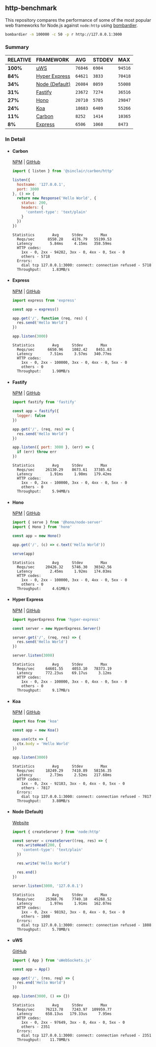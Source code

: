 ## http-benchmark

This repository compares the performance of some of the most popular web frameworks for Node.js against `node:http` using [bombardier](https://github.com/codesenberg/bombardier).

```bash
bombardier -n 100000 -c 50 -p r http://127.0.0.1:3000
```

### Summary

| RELATIVE | FRAMEWORK | AVG | STDDEV | MAX |
| :--- | :--- | :--- | :--- | :--- |
| **100%** | [uWS](#uws) | `76846` | `6904` | `94516` |
| **84%** | [Hyper Express](#hyper-express) | `64621` | `3833` | `70418` |
| **34%** | [Node (Default)](#node-default) | `26084` | `8059` | `55008` |
| **31%** | [Fastify](#fastify) | `23672` | `7274` | `36516` |
| **27%** | [Hono](#hono) | `20710` | `5785` | `29847` |
| **24%** | [Koa](#koa) | `18683` | `6409` | `55266` |
| **11%** | [Carbon](#carbon) | `8252` | `1414` | `10365` |
| **8%** | [Express](#express) | `6506` | `1068` | `8473` |


### In Detail

- #### Carbon
  [NPM](https://npmjs.com/@sinclair/carbon) | [GitHub](https://github.com/sinclairzx81/carbon)
  ```js
  import { listen } from '@sinclair/carbon/http'

  listen({
    hostname: '127.0.0.1',
    port: 3000
  }, () => {
    return new Response('Hello World', {
      status: 200,
      headers: {
        'content-type': 'text/plain'
      }
    })
  })
  ```

  ```
  Statistics        Avg      Stdev        Max
    Reqs/sec      8550.28    4176.79   55199.53
    Latency        5.84ms     4.15ms   358.59ms
    HTTP codes:
      1xx - 0, 2xx - 94282, 3xx - 0, 4xx - 0, 5xx - 0
      others - 5718
    Errors:
      dial tcp 127.0.0.1:3000: connect: connection refused - 5718
    Throughput:     1.83MB/s
  ```

- #### Express
  [NPM](https://npmjs.com/express) | [GitHub](https://github.com/expressjs/express)
  ```js
  import express from 'express'

  const app = express()

  app.get('/', function (req, res) {
    res.send('Hello World')
  })

  app.listen(3000)
  ```

  ```
  Statistics        Avg      Stdev        Max
    Reqs/sec      6650.96    1082.42    8451.83
    Latency        7.51ms     3.57ms   340.77ms
    HTTP codes:
      1xx - 0, 2xx - 100000, 3xx - 0, 4xx - 0, 5xx - 0
      others - 0
    Throughput:     1.90MB/s
  ```

- #### Fastify
  [NPM](https://npmjs.com/fastify) | [GitHub](https://github.com/fastify/fastify)
  ```js
  import fastify from 'fastify'

  const app = fastify({
    logger: false
  })

  app.get('/', (req, res) => {
    res.send('Hello World')
  })

  app.listen({ port: 3000 }, (err) => {
    if (err) throw err
  })
  ```

  ```
  Statistics        Avg      Stdev        Max
    Reqs/sec     26130.29    8673.61   37385.62
    Latency        1.91ms     1.98ms   179.42ms
    HTTP codes:
      1xx - 0, 2xx - 100000, 3xx - 0, 4xx - 0, 5xx - 0
      others - 0
    Throughput:     5.94MB/s
  ```

- #### Hono
  [NPM](https://npmjs.com/hono) | [GitHub](https://github.com/honojs/hono)
  ```js
  import { serve } from '@hono/node-server'
  import { Hono } from 'hono'

  const app = new Hono()

  app.get('/', (c) => c.text('Hello World'))

  serve(app)
  ```

  ```
  Statistics        Avg      Stdev        Max
    Reqs/sec     20426.32    5746.30   30342.56
    Latency        2.45ms     1.92ms   174.03ms
    HTTP codes:
      1xx - 0, 2xx - 100000, 3xx - 0, 4xx - 0, 5xx - 0
      others - 0
    Throughput:     4.61MB/s
  ```

- #### Hyper Express
  [NPM](https://npmjs.com/hyper-express) | [GitHub](https://github.com/kartikk221/hyper-express)
  ```js
  import HyperExpress from 'hyper-express'

  const server = new HyperExpress.Server()

  server.get('/', (req, res) => {
    res.send('Hello World')
  })

  server.listen(3000)
  ```

  ```
  Statistics        Avg      Stdev        Max
    Reqs/sec     64601.55    4053.10   78373.19
    Latency      772.23us    69.17us     3.12ms
    HTTP codes:
      1xx - 0, 2xx - 100000, 3xx - 0, 4xx - 0, 5xx - 0
      others - 0
    Throughput:     9.17MB/s
  ```

- #### Koa
  [NPM](https://npmjs.com/koa) | [GitHub](https://github.com/koajs/koa)
  ```js
  import Koa from 'koa'

  const app = new Koa()

  app.use(ctx => {
    ctx.body = 'Hello World'
  })

  app.listen(3000)
  ```

  ```
  Statistics        Avg      Stdev        Max
    Reqs/sec     18249.29    7410.89   58156.35
    Latency        2.73ms     2.52ms   217.68ms
    HTTP codes:
      1xx - 0, 2xx - 92183, 3xx - 0, 4xx - 0, 5xx - 0
      others - 7817
    Errors:
      dial tcp 127.0.0.1:3000: connect: connection refused - 7817
    Throughput:     3.80MB/s
  ```

- #### Node (Default)
  [Website](https://nodejs.org/api/http.html)
  ```js
  import { createServer } from 'node:http'

  const server = createServer((req, res) => {
    res.writeHead(200, {
      'content-type': 'text/plain'
    })

    res.write('Hello World')

    res.end()
  })

  server.listen(3000, '127.0.0.1')
  ```

  ```
  Statistics        Avg      Stdev        Max
    Reqs/sec     25368.76    7749.18   45268.52
    Latency        1.97ms     1.91ms   162.07ms
    HTTP codes:
      1xx - 0, 2xx - 98192, 3xx - 0, 4xx - 0, 5xx - 0
      others - 1808
    Errors:
      dial tcp 127.0.0.1:3000: connect: connection refused - 1808
    Throughput:     5.70MB/s
  ```

- #### uWS
  [GitHub](https://github.com/uNetworking/uWebSockets.js)
  ```js
  import { App } from 'uWebSockets.js'

  const app = App()

  app.get('/', (res, req) => {
    res.end('Hello World')
  })

  app.listen(3000, () => {})
  ```

  ```
  Statistics        Avg      Stdev        Max
    Reqs/sec     76213.78    7243.97  109959.77
    Latency      658.13us   179.33us     7.95ms
    HTTP codes:
      1xx - 0, 2xx - 97649, 3xx - 0, 4xx - 0, 5xx - 0
      others - 2351
    Errors:
      dial tcp 127.0.0.1:3000: connect: connection refused - 2351
    Throughput:    11.70MB/s
  ```


